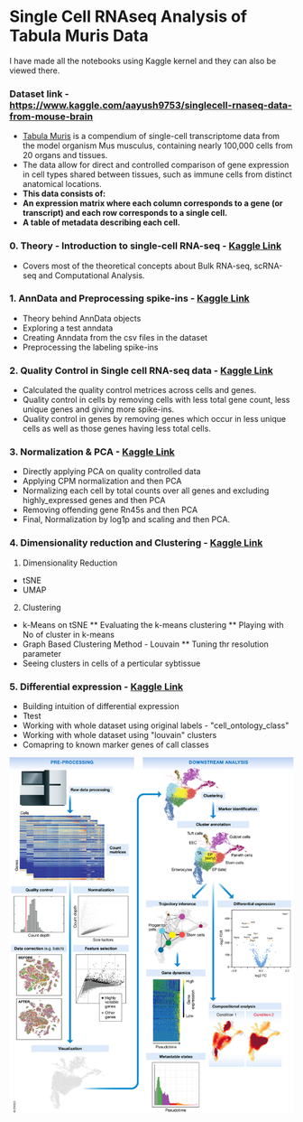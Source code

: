 # Single Cell RNAseq Analysis of Tabula Muris Data
I have made all the notebooks using Kaggle kernel and they can also be viewed there.

### Dataset link - https://www.kaggle.com/aayush9753/singlecell-rnaseq-data-from-mouse-brain
- [Tabula Muris](https://tabula-muris.ds.czbiohub.org/) is a compendium of single-cell transcriptome data from the model organism Mus musculus, containing nearly 100,000 cells from 20 organs and tissues. 
- The data allow for direct and controlled comparison of gene expression in cell types shared between tissues, such as immune cells from distinct anatomical locations.
- **This data consists of:**
 - **An expression matrix where each column corresponds to a gene (or transcript) and each row corresponds to a single cell.**
 - **A table of metadata describing each cell.**


### 0. Theory - Introduction to single-cell RNA-seq - [Kaggle Link](https://www.kaggle.com/aayush9753/theory-introduction-to-single-cell-rna-seq?scriptVersionId=74733387) 
- Covers most of the theoretical concepts about Bulk RNA-seq, scRNA-seq and Computational Analysis.

### 1. AnnData and Preprocessing spike-ins - [Kaggle Link](https://www.kaggle.com/aayush9753/1-anndata-and-preprocessing-spike-ins) 
- Theory behind AnnData objects
- Exploring a test anndata
- Creating Anndata from the csv files in the dataset
- Preprocessing the labeling spike-ins


### 2. Quality Control in Single cell RNA-seq data - [Kaggle Link](https://www.kaggle.com/aayush9753/2-quality-control-in-single-cell-rna-seq-data) 
- Calculated the quality control metrices across cells and genes.
- Quality control in cells by removing cells with less total gene count, less unique genes and giving more spike-ins.
- Quality control in genes by removing genes which occur in less unique cells as well as those genes having less total cells.

### 3. Normalization & PCA - [Kaggle Link](https://www.kaggle.com/aayush9753/3-normalization-pca-in-single-cell-rna-seq-data#Normalizing-gene-expression) 
- Directly applying PCA on quality controlled data
- Applying CPM normalization and then PCA
- Normalizing each cell by total counts over all genes and excluding highly_expressed genes and then PCA
- Removing offending gene Rn45s and then PCA
- Final, Normalization by log1p and scaling and then PCA.

### 4. Dimensionality reduction and Clustering - [Kaggle Link](https://www.kaggle.com/aayush9753/4-dimensionality-reduction-and-clustering) 
1. Dimensionality Reduction
* tSNE
* UMAP
2. Clustering
* k-Means on tSNE
  ** Evaluating the k-means clustering
  ** Playing with No of cluster in k-means
* Graph Based Clustering Method - Louvain
  ** Tuning thr resolution parameter
* Seeing clusters in cells of a perticular sybtissue

### 5. Differential expression - [Kaggle Link](https://www.kaggle.com/aayush9753/5-differential-expression-in-single-cell-rna-seq) 
- Building intuition of differential expression
- Ttest
- Working with whole dataset using original labels - "cell_ontology_class"
- Working with whole dataset using "louvain" clusters
- Comapring to known marker genes of call classes


![](https://github.com/aayush9753/Single-cell-RNA-seq-analysis/blob/main/imgs/msb188746-fig-0001-m.jpg)

